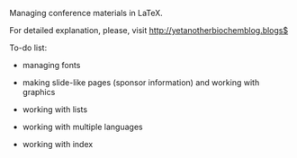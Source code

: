 Managing conference materials in LaTeX.

For detailed explanation, please, visit http://yetanotherbiochemblog.blogs$

To-do list:

- managing fonts

- making slide-like pages (sponsor information) and working with graphics

- working with lists

- working with multiple languages

- working with index

